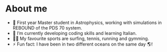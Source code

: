 # About me

- 🔭 First year Master student in Astrophysics, working with simulations in REBOUND of the PDS 70 system.
- 🌱 I’m currently developing coding skills and learning Italian.
- 🏄‍♀️ My favourite sports are surfing, tennis, running and gymming.
- ⚡ Fun fact: I have been in two different oceans on the same day 🌎!
